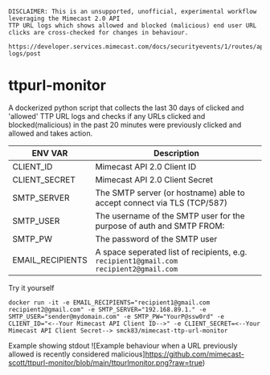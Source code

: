 ````
DISCLAIMER: This is an unsupported, unofficial, experimental workflow leveraging the Mimecast 2.0 API
TTP URL logs which shows allowed and blocked (malicious) end user URL clicks are cross-checked for changes in behaviour.

https://developer.services.mimecast.com/docs/securityevents/1/routes/api/ttp/url/get-logs/post
````

# ttpurl-monitor
A dockerized python script that collects the last 30 days of clicked and 'allowed' TTP URL logs and checks if any URLs clicked and blocked(malicious) in the past 20 minutes were previously clicked and allowed and takes action.

| ENV VAR     | Description |
| ----------- | ----------- |
| CLIENT_ID | Mimecast API 2.0 Client ID |
| CLIENT_SECRET | Mimecast API 2.0 Client Secret |
| SMTP_SERVER   | The SMTP server (or hostname) able to accept connect via TLS (TCP/587)       |
| SMTP_USER   | The username of the SMTP user for the purpose of auth and SMTP FROM:        |
| SMTP_PW   | The password of the SMTP user        |
| EMAIL_RECIPIENTS      | A space seperated list of recipients, e.g. `recipient1@gmail.com recipient2@gmail.com`       |


Try it yourself
````
docker run -it -e EMAIL_RECIPIENTS="recipient1@gmail.com recipient2@gmail.com" -e SMTP_SERVER="192.168.89.1." -e SMTP_USER="sender@mydomain.com" -e SMTP_PW="YourP@ssw0rd" -e CLIENT_ID="<--Your Mimecast API Client ID-->" -e CLIENT_SECRET=<--Your Mimecast API Client Secret--> smck83/mimecast-ttp-url-monitor
````

Example showing stdout
![Example behaviour when a URL previously allowed is recently considered malicious]https://github.com/mimecast-scott/ttpurl-monitor/blob/main/ttpurlmonitor.png?raw=true)
